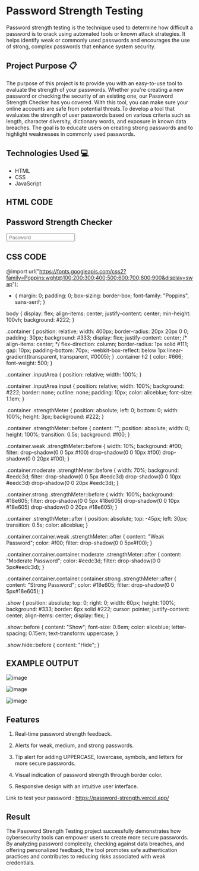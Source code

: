 # Password Strength Testing 
Password strength testing is the technique used to determine how difficult a password is to crack using automated tools or known attack strategies. It helps identify weak or commonly used passwords and encourages the use of strong, complex passwords that enhance system security.

## Project Purpose 📋

The purpose of this project is to provide you with an easy-to-use tool to evaluate the strength of your passwords. Whether you're creating a new password or checking the security of an existing one, our Password Strength Checker has you covered. With this tool, you can make sure your online accounts are safe from potential threats.To develop a tool that evaluates the strength of user passwords based on various criteria such as length, character diversity, dictionary words, and exposure in known data breaches. The goal is to educate users on creating strong passwords and to highlight weaknesses in commonly used passwords.

## Technologies Used 💻

- HTML
- CSS
- JavaScript

## HTML CODE 
<!DOCTYPE html>
<html lang="en">

<head>
    <meta charset="UTF-8">
    <title>Password Strength Checker</title>
    <link rel="stylesheet" href="./style.css">

</head>

<body>
    <!-- partial:index.partial.html -->
    <div class="container">
        <h2>Password Strength Checker</h2>
        <div class="inputArea">
            <input type="password" placeholder=" Password" id="YourPassword">
            <div class="show"></div>
        </div>
        <div class="strengthMeter"></div>
    </div>
    <!-- partial -->
    <script src="./script.js"></script>

</body>

</html>

## CSS CODE 
@import url("https://fonts.googleapis.com/css2?family=Poppins:wght@100;200;300;400;500;600;700;800;900&display=swap");
* {
  margin: 0;
  padding: 0;
  box-sizing: border-box;
  font-family: "Poppins", sans-serif;
}

body {
  display: flex;
  align-items: center;
  justify-content: center;
  min-height: 100vh;
  background: #222;
}

.container {
  position: relative;
  width: 400px;
  border-radius: 20px 20px 0 0;
  padding: 30px;
  background: #333;
  display: flex;
  justify-content: center;
  /* align-items: center; */
  flex-direction: column;
  border-radius: 1px solid #111;
  gap: 10px;
  padding-bottom: 70px;
  -webkit-box-reflect: below 1px
    linear-gradient(transparent, transparent, #0005);
}
.container h2 {
  color: #666;
  font-weight: 500;
}

.container .inputArea {
  position: relative;
  width: 100%;
}

.container .inputArea input {
  position: relative;
  width: 100%;
  background: #222;
  border: none;
  outline: none;
  padding: 10px;
  color: aliceblue;
  font-size: 1.1em;
}

.container .strengthMeter {
  position: absolute;
  left: 0;
  bottom: 0;
  width: 100%;
  height: 3px;
  background: #222;
}

.container .strengthMeter::before {
  content: "";
  position: absolute;
  width: 0;
  height: 100%;
  transition: 0.5s;
  background: #f00;
}

.container.weak .strengthMeter::before {
  width: 10%;
  background: #f00;
  filter: drop-shadow(0 0 5px #f00) drop-shadow(0 0 10px #f00)
    drop-shadow(0 0 20px #f00);
}

.container.moderate .strengthMeter::before {
  width: 70%;
  background: #eedc3d;
  filter: drop-shadow(0 0 5px #eedc3d) drop-shadow(0 0 10px #eedc3d)
    drop-shadow(0 0 20px #eedc3d);
}

.container.strong .strengthMeter::before {
  width: 100%;
  background: #18e605;
  filter: drop-shadow(0 0 5px #18e605) drop-shadow(0 0 10px #18e605)
    drop-shadow(0 0 20px #18e605);
}

.container .strengthMeter::after {
  position: absolute;
  top: -45px;
  left: 30px;
  transition: 0.5s;
  color: aliceblue;
}

.container.container.weak .strengthMeter::after {
  content: "Weak Password";
  color: #f00;
  filter: drop-shadow(0 0 5px#f00);
}

.container.container.container.moderate .strengthMeter::after {
  content: "Moderate Password";
  color: #eedc3d;
  filter: drop-shadow(0 0 5px#eedc3d);
}

.container.container.container.container.strong .strengthMeter::after {
  content: "Strong Password";
  color: #18e605;
  filter: drop-shadow(0 0 5px#18e605);
}

.show {
  position: absolute;
  top: 0;
  right: 0;
  width: 60px;
  height: 100%;
  background: #333;
  border: 6px solid #222;
  cursor: pointer;
  justify-content: center;
  align-items: center;
  display: flex;
}


.show::before {
  content: "Show";
  font-size: 0.6em;
  color: aliceblue;
  letter-spacing: 0.15em;
  text-transform: uppercase;
}

.show.hide::before {
  content: "Hide";
}

## EXAMPLE OUTPUT 

![image](https://github.com/user-attachments/assets/8cf23de2-9fc0-4ced-ae8b-d335a3047ac9)

![image](https://github.com/user-attachments/assets/0a4339d1-bab8-4721-894f-29fb6d388286)

![image](https://github.com/user-attachments/assets/6fe61d28-00ea-48c4-b942-ae804e916eb9)

## Features
1. Real-time password strength feedback.

2. Alerts for weak, medium, and strong passwords.

3. Tip alert for adding UPPERCASE, lowercase, symbols, and letters for more secure passwords.

4. Visual indication of password strength through border color.

5. Responsive design with an intuitive user interface.

Link to test your password : https://password-strength.vercel.app/

## Result
The Password Strength Testing project successfully demonstrates how cybersecurity tools can empower users to create more secure passwords. By analyzing password complexity, checking against data breaches, and offering personalized feedback, the tool promotes safe authentication practices and contributes to reducing risks associated with weak credentials.

